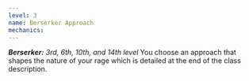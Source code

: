 ```yaml
---
level: 3
name: Berserker Approach
mechanics:
---
```

_**Berserker:** 3rd, 6th, 10th, and 14th level_
You choose an approach that shapes the nature of your rage which is detailed at the end of the class description. 